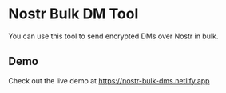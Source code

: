 # Nostr Bulk DM Tool
You can use this tool to send encrypted DMs over Nostr in bulk.

## Demo
Check out the live demo at https://nostr-bulk-dms.netlify.app
